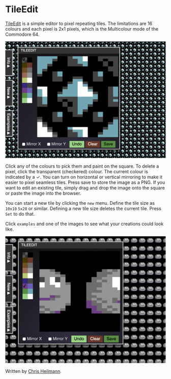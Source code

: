 # TileEdit

[TileEdit](https://codepo8.github.io/TileEdit/) is a simple editor to pixel repeating tiles.
The limitations are 16 colours and each pixel is 2x1 pixels, which is the Multicolour mode of the Commodore 64.

![TileEdit Screenshot](./tileedit.png)

Click any of the colours to pick them and paint on the square. To delete a pixel, click the transparent (checkered) colour. The current colour is indicated by a ✓. You can turn on horizontal or vertical mirroring to make it easier to pixel seamless tiles. Press save to store the image as a PNG.
If you want to edit an existing tile, simply drag and drop the image onto the square or paste the image into the browser.

You can start a new tile by clicking the `new` menu. Define the tile size as `10x10` `5x20` or similar. Defining a new tile size deletes the current tile. Press `Set` to do that.

Click `examples` and one of the images to see what your creations could look like.

![TileEdit Screenshot](./tileedit2.png)

Written by [Chris Heilmann](https://christianheilmann.com).